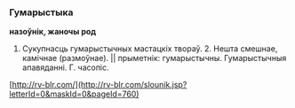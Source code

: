 ### Гумарыстыка
**назоўнік, жаночы род**

1. Сукупнасць гумарыстычных мастацкіх твораў. 2. Нешта смешнае, камічнае (размоўнае). || прыметнік: гумарыстычны. Гумарыстычныя апавяданні. Г. часопіс.

<a rel="author">[http://rv-blr.com/](http://rv-blr.com/slounik.jsp?letterId=0&maskId=0&pageId=760)</a>
